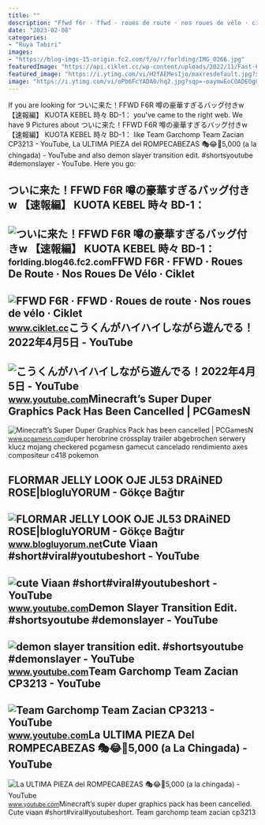 ```yaml
---
title: ""
description: "Ffwd f6r · ffwd · roues de route · nos roues de vélo · ciklet"
date: "2023-02-08"
categories:
- "Ruya Tabiri"
images:
- "https://blog-imgs-15-origin.fc2.com/f/o/r/forlding/IMG_0266.jpg"
featuredImage: "https://api.ciklet.cc/wp-content/uploads/2022/11/Fast-Forward-F6R-Alloy-Carbon-Clincher-Wheelset-Wheel-Sets-Black-Red-White-A6132102531001.jpg"
featured_image: "https://i.ytimg.com/vi/H2fAEMesIjo/maxresdefault.jpg?sqp=-oaymwEmCIAKENAF8quKqQMa8AEB-AH-CYAC0AWKAgwIABABGGUgXyhTMA8=&amp;rs=AOn4CLCJYSghky0o-ilndxvg6fCYAda1ug"
image: "https://i.ytimg.com/vi/oPb6FcYADA0/hq2.jpg?sqp=-oaymwEoCOADEOgC8quKqQMcGADwAQH4Ac4FgAKACooCDAgAEAEYZSBdKE4wDw==&amp;rs=AOn4CLCUQw-VGHZGEBpxjRVtchxVuCjbhQ"
---
```


If you are looking for ついに来た！FFWD F6R 噂の豪華すぎるバッグ付きw 【速報編】 KUOTA KEBEL 時々 BD-1： you've came to the right web. We have 9 Pictures about ついに来た！FFWD F6R 噂の豪華すぎるバッグ付きw 【速報編】 KUOTA KEBEL 時々 BD-1： like Team Garchomp Team Zacian CP3213 - YouTube, La ULTIMA PIEZA del ROMPECABEZAS 🎭😂🧘5,000 (a la chingada) - YouTube and also demon slayer transition edit. #shortsyoutube #demonslayer - YouTube. Here you go:

ついに来た！FFWD F6R 噂の豪華すぎるバッグ付きw 【速報編】 KUOTA KEBEL 時々 BD-1：
-------------------------------------------------------

 ![ついに来た！FFWD F6R 噂の豪華すぎるバッグ付きw 【速報編】 KUOTA KEBEL 時々 BD-1：](https://blog-imgs-15-origin.fc2.com/f/o/r/forlding/IMG_0266.jpg) <small>forlding.blog46.fc2.com</small>FFWD F6R · FFWD · Roues De Route · Nos Roues De Vélo · Ciklet
-------------------------------------------------------------

 ![FFWD F6R · FFWD · Roues de route · Nos roues de vélo · Ciklet](https://api.ciklet.cc/wp-content/uploads/2022/11/Fast-Forward-F6R-Alloy-Carbon-Clincher-Wheelset-Wheel-Sets-Black-Red-White-A6132102531001.jpg) <small>www.ciklet.cc</small>こうくんがハイハイしながら遊んでる！2022年4月5日 - YouTube
-------------------------------------

 ![こうくんがハイハイしながら遊んでる！2022年4月5日 - YouTube](https://i.ytimg.com/vi/H2fAEMesIjo/maxresdefault.jpg?sqp=-oaymwEmCIAKENAF8quKqQMa8AEB-AH-CYAC0AWKAgwIABABGGUgXyhTMA8=&rs=AOn4CLCJYSghky0o-ilndxvg6fCYAda1ug) <small>www.youtube.com</small>Minecraft’s Super Duper Graphics Pack Has Been Cancelled | PCGamesN
-------------------------------------------------------------------

 ![Minecraft’s Super Duper Graphics Pack has been cancelled | PCGamesN](https://www.pcgamesn.com/wp-content/uploads/2019/08/minecraft-super-duper-graphics-pack.jpg) <small>www.pcgamesn.com</small>duper herobrine crossplay trailer abgebrochen serwery klucz mojang checkered pcgamesn gamecut cancelado rendimiento axes compositeur c418 pokemon

FLORMAR JELLY LOOK OJE JL53 DRAiNED ROSE|blogluYORUM - Gökçe Bağtır
-------------------------------------------------------------------

 ![FLORMAR JELLY LOOK OJE JL53 DRAiNED ROSE|blogluYORUM - Gökçe Bağtır](https://1.bp.blogspot.com/-1NXGpVj1IOI/XtX2MAkKrXI/AAAAAAAAK5I/ZQA2KaHIImEy1v2cieQ7A3Tvmbvq5wLJgCLcBGAsYHQ/s1600/flormar-jelly-look-JL53-Drained-Rose.JPG) <small>www.blogluyorum.net</small>Cute Viaan #short#viral#youtubeshort - YouTube
----------------------------------------------

 ![cute Viaan #short#viral#youtubeshort - YouTube](https://i.ytimg.com/vi/oPb6FcYADA0/hq2.jpg?sqp=-oaymwEoCOADEOgC8quKqQMcGADwAQH4Ac4FgAKACooCDAgAEAEYZSBdKE4wDw==&rs=AOn4CLCUQw-VGHZGEBpxjRVtchxVuCjbhQ) <small>www.youtube.com</small>Demon Slayer Transition Edit. #shortsyoutube #demonslayer - YouTube
-------------------------------------------------------------------

 ![demon slayer transition edit. #shortsyoutube #demonslayer - YouTube](https://i.ytimg.com/vi/1rKI7fcMCek/maxres2.jpg?sqp=-oaymwEoCIAKENAF8quKqQMcGADwAQH4Ad4EgAK4CIoCDAgAEAEYZSBUKFAwDw==&rs=AOn4CLD1e_ipFm11LMwo65ZJRV7Kyk38pg) <small>www.youtube.com</small>Team Garchomp Team Zacian CP3213 - YouTube
------------------------------------------

 ![Team Garchomp Team Zacian CP3213 - YouTube](https://i.ytimg.com/vi/HYLCwcE-Dgc/maxres2.jpg?sqp=-oaymwEoCIAKENAF8quKqQMcGADwAQH4AYwCgALgA4oCDAgAEAEYRSBHKGUwDw==&rs=AOn4CLC_ulBvmvqa2cf2uT56Qfk3FCYaDA) <small>www.youtube.com</small>La ULTIMA PIEZA Del ROMPECABEZAS 🎭😂🧘5,000 (a La Chingada) - YouTube
-------------------------------------------------------------------

 ![La ULTIMA PIEZA del ROMPECABEZAS 🎭😂🧘5,000 (a la chingada) - YouTube](https://i.ytimg.com/vi/KdZ3OosEZ6s/hq2.jpg?sqp=-oaymwEoCOADEOgC8quKqQMcGADwAQH4Ad4EgAK4CIoCDAgAEAEYZSBMKGMwDw==&rs=AOn4CLCfzFvJaPoNerKMbSKycXF-fCyaDA) <small>www.youtube.com</small>Minecraft’s super duper graphics pack has been cancelled. Cute viaan #short#viral#youtubeshort. Team garchomp team zacian cp3213
